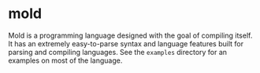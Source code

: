 # mold
Mold is a programming language designed with the goal of compiling itself. It has an extremely easy-to-parse syntax and language features built for parsing and compiling languages. See the `examples` directory for an examples on most of the language.